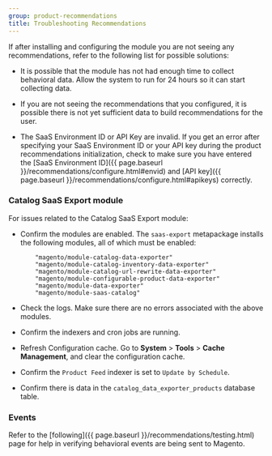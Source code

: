 ```yaml
---
group: product-recommendations
title: Troubleshooting Recommendations
---
```


If after installing and configuring the module you are not seeing any recommendations, refer to the following list for possible solutions:

-  It is possible that the module has not had enough time to collect behavioral data. Allow the system to run for 24 hours so it can start collecting data.

-  If you are not seeing the recommendations that you configured, it is possible there is not yet sufficient data to build recommendations for the user.

-  The SaaS Environment ID or API Key are invalid. If you get an error after specifying your SaaS Environment ID or your API key during the product recommendations initialization, check to make sure you have entered the [SaaS Environment ID]({{ page.baseurl }}/recommendations/configure.html#envid) and [API key]({{ page.baseurl }}/recommendations/configure.html#apikeys) correctly.

### Catalog SaaS Export module

For issues related to the Catalog SaaS Export module:

-  Confirm the modules are enabled. The `saas-export` metapackage installs the following modules, all of which must be enabled:

    ```text
        "magento/module-catalog-data-exporter"
        "magento/module-catalog-inventory-data-exporter"
        "magento/module-catalog-url-rewrite-data-exporter"
        "magento/module-configurable-product-data-exporter"
        "magento/module-data-exporter"
        "magento/module-saas-catalog"
    ```

-  Check the logs. Make sure there are no errors associated with the above modules.

-  Confirm the indexers and cron jobs are running.

-  Refresh Configuration cache. Go to **System** > **Tools** > **Cache Management**, and clear the configuration cache.

-  Confirm the `Product Feed` indexer is set to `Update by Schedule`.

-  Confirm there is data in the `catalog_data_exporter_products` database table.

### Events

Refer to the [following]({{ page.baseurl }}/recommendations/testing.html) page for help in verifying behavioral events are being sent to Magento.
